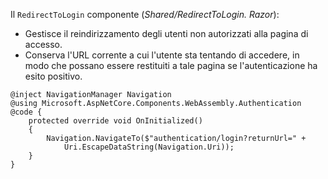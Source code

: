 Il `RedirectToLogin` componente (*Shared/RedirectToLogin. Razor*):

* Gestisce il reindirizzamento degli utenti non autorizzati alla pagina di accesso.
* Conserva l'URL corrente a cui l'utente sta tentando di accedere, in modo che possano essere restituiti a tale pagina se l'autenticazione ha esito positivo.

```razor
@inject NavigationManager Navigation
@using Microsoft.AspNetCore.Components.WebAssembly.Authentication
@code {
    protected override void OnInitialized()
    {
        Navigation.NavigateTo($"authentication/login?returnUrl=" +
            Uri.EscapeDataString(Navigation.Uri));
    }
}
```
